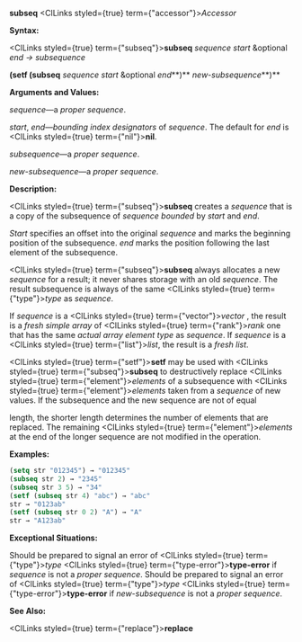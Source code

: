 **subseq** <ClLinks styled={true} term={"accessor"}><i>Accessor</i></ClLinks> 



**Syntax:** 



<ClLinks styled={true} term={"subseq"}><b>subseq</b></ClLinks> *sequence start* &amp;optional *end → subsequence* 



**(setf (subseq** *sequence start* &amp;optional *end***)** *new-subsequence***)** 



**Arguments and Values:** 



*sequence*—a *proper sequence*. 



*start*, *end*—*bounding index designators* of *sequence*. The default for *end* is <ClLinks styled={true} term={"nil"}><b>nil</b></ClLinks>. 



*subsequence*—a *proper sequence*. 



*new-subsequence*—a *proper sequence*. 



**Description:** 



<ClLinks styled={true} term={"subseq"}><b>subseq</b></ClLinks> creates a *sequence* that is a copy of the subsequence of *sequence bounded* by *start* and *end*. 



*Start* specifies an offset into the original *sequence* and marks the beginning position of the subsequence. *end* marks the position following the last element of the subsequence. 



<ClLinks styled={true} term={"subseq"}><b>subseq</b></ClLinks> always allocates a new *sequence* for a result; it never shares storage with an old *sequence*. The result subsequence is always of the same <ClLinks styled={true} term={"type"}><i>type</i></ClLinks> as *sequence*. 



If *sequence* is a <ClLinks styled={true} term={"vector"}><i>vector</i></ClLinks> , the result is a *fresh simple array* of <ClLinks styled={true} term={"rank"}><i>rank</i></ClLinks> one that has the same *actual array element type* as *sequence*. If *sequence* is a <ClLinks styled={true} term={"list"}><i>list</i></ClLinks>, the result is a *fresh list*. 



<ClLinks styled={true} term={"setf"}><b>setf</b></ClLinks> may be used with <ClLinks styled={true} term={"subseq"}><b>subseq</b></ClLinks> to destructively replace <ClLinks styled={true} term={"element"}><i>elements</i></ClLinks> of a subsequence with <ClLinks styled={true} term={"element"}><i>elements</i></ClLinks> taken from a *sequence* of new values. If the subsequence and the new sequence are not of equal 







 



 



length, the shorter length determines the number of elements that are replaced. The remaining <ClLinks styled={true} term={"element"}><i>elements</i></ClLinks> at the end of the longer sequence are not modified in the operation. 



**Examples:**
```lisp
(setq str "012345") → "012345" 
(subseq str 2) → "2345" 
(subseq str 3 5) → "34" 
(setf (subseq str 4) "abc") → "abc" 
str → "0123ab" 
(setf (subseq str 0 2) "A") → "A" 
str → "A123ab" 
```
**Exceptional Situations:** 



Should be prepared to signal an error of <ClLinks styled={true} term={"type"}><i>type</i></ClLinks> <ClLinks styled={true} term={"type-error"}><b>type-error</b></ClLinks> if *sequence* is not a *proper sequence*. Should be prepared to signal an error of <ClLinks styled={true} term={"type"}><i>type</i></ClLinks> <ClLinks styled={true} term={"type-error"}><b>type-error</b></ClLinks> if *new-subsequence* is not a *proper sequence*. 



**See Also:** 



<ClLinks styled={true} term={"replace"}><b>replace</b></ClLinks> 



